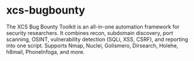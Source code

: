 # xcs-bugbounty
The XCS Bug Bounty Toolkit is an all-in-one automation framework for security researchers. It combines recon, subdomain discovery, port scanning, OSINT, vulnerability detection (SQLi, XSS, CSRF), and reporting into one script. Supports Nmap, Nuclei, Golismero, Dirsearch, Holehe, h8mail, PhoneInfoga, and more.
